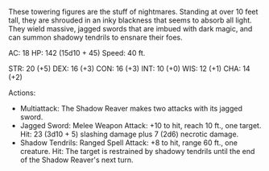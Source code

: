 These towering figures are the stuff of nightmares. Standing at over 10 feet tall, they are shrouded in an inky blackness that seems to absorb all light. They wield massive, jagged swords that are imbued with dark magic, and can summon shadowy tendrils to ensnare their foes.

AC: 18 HP: 142 (15d10 + 45) Speed: 40 ft.

STR: 20 (+5) DEX: 16 (+3) CON: 16 (+3) INT: 10 (+0) WIS: 12 (+1) CHA: 14 (+2)

Actions:

-   Multiattack: The Shadow Reaver makes two attacks with its jagged sword.
-   Jagged Sword: Melee Weapon Attack: +10 to hit, reach 10 ft., one target. Hit: 23 (3d10 + 5) slashing damage plus 7 (2d6) necrotic damage.
-   Shadow Tendrils: Ranged Spell Attack: +8 to hit, range 60 ft., one creature. Hit: The target is restrained by shadowy tendrils until the end of the Shadow Reaver's next turn.